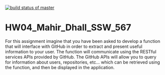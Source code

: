
[![build status of master](https://travis-ci.org/mahir-d/HW04_Mahir_Dhall_SSW_567.svg?branch=master)](https://travis-ci.org/mahir-d/HW04_Mahir_Dhall_SSW_567)
# HW04_Mahir_Dhall_SSW_567
 For this assignment imagine that you have been asked to develop a function that will interface with GitHub in order to extract and present useful information to your user. The function will communicate using the RESTful services APIs provided by GitHub. The GitHub APIs will allow you to query for information about users, repositories, etc... which can be retrieved using the function, and then be displayed in the application.
